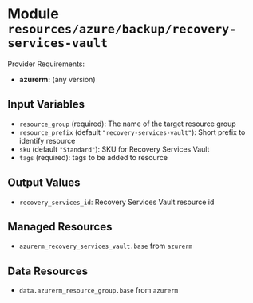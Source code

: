 
# Module `resources/azure/backup/recovery-services-vault`

Provider Requirements:
* **azurerm:** (any version)

## Input Variables
* `resource_group` (required): The name of the target resource group
* `resource_prefix` (default `"recovery-services-vault"`): Short prefix to identify resource
* `sku` (default `"Standard"`): SKU for Recovery Services Vault
* `tags` (required): tags to be added to resource

## Output Values
* `recovery_services_id`: Recovery Services Vault resource id

## Managed Resources
* `azurerm_recovery_services_vault.base` from `azurerm`

## Data Resources
* `data.azurerm_resource_group.base` from `azurerm`

